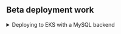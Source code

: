 ## Beta deployment work
<details>
<summary> Deploying to EKS with a MySQL backend </summary>
<br>

## MySQL
In 57542a4 we switched to using MySQL if RAILS_ENV=production. In order to use
a MySQL backend for all environments, we need to:
* Add similar changes to `config/database.yaml` for development and testing
  environments.
* Remove sqlite3 from the development and test group in our Gemfile, replace
  with mysql2 (not just for the production group).
* As this adds a new dependency, rather than a flat sqlite3 DB file, we
  probably want a way to stand up MySQL for local testing (before Minikube)
  so we may want to add a docker-compose.yaml to spin up a local MySQL
  container.
* Remove sqlite3 flat files from `/db` directory.


## Provisioning
There are plenty of good off the shelf, generalised and flexible Terraform
modules[1], as well as documentation, to provision EKS clusters with 
managed/unmanaged node pools. As a first pass, I'd see how far we can get 
using one of these, rather than writing a custom module.

Once we have our EKS cluster up and running, we also need our database. Again,
I'd reach for an off the shelf RDS module[2] to provision Aurora MySQL.

Assuming we have working EKS/RDS clusters, with a valid kube config and AWS
credentials to access the cluster, we can now deploy our application to the
EKS cluster.

Bonus points if these resources are provisioned using a CI/CD pipeline/tool 
like Atlantis[3], rather than being applied locally. For provisioning across
multiple environments/regions, Terragrunt[4] can help keep our Terraform 
configuration DRY. Additional bonus points for Terratest/OPA tests for the
Terraform module, even if it only ends up being a wrapper module around a few
upstream module invocations.


## Building and pushing our image to ECR
In order to deploy our application to EKS, we need to push the image to a 
remote repo that the EKS kubelet can pull from. Ideally we don't use Dockerhub
due to rate limiting. ECR should suffice.

The current `app:build` Rake task will build our Docker image using Minikubes
Docker socket. If we want to build against our local Docker socket, tag and 
push to a remote repo, we probably want to change this behaviour to build 
locally and `minikube image load $image:$tag` instead. Then something like:

```bash
docker build -t ops-heycamp-josh .
docker tag $remote_repo/ops-heycamp-josh:latest
docker push $remote_repo/ops-heycamp-josh:latest
```

Ideally this is done in a build pipeline, rather than local, when master merges
/Github release happen. If we have isolated enough environments we may be able
to spin up applications in EKS for branch builds too, so may want to push on
every commit.


## Deloying
Applying raw k8s manifests maybe good enough for our local Minikube cluster, but
when it comes to deploying actual applications to production we want to manage 
these manifests more intelligently.

While there are many deployment tools to provide higher layers of abstraction,
Helm[5] is probably the most widely used. Helm is a package manager for 
Kubernetes. It helps deploy complex application by bundling necessary resources
into Charts, which contain all the information to run images in a cluster.
Helm provides templating functionality in Charts using values files and
understands the concept of a release.

We may already have a Helm chart for deploying RoR applications, where we can
plug in some values and have our resources installed to the cluster. If we 
don't, we need to create the chart using `helm create` and then deploy the 
chart using `helm upgrade --install`. Again, plenty of docs out there how to
deploy to Kubernetes using Helm.


## TODO
* Multiarch Docker builds. Do we want to build multi arch images (manifests)
  for e.g. Linux amd64/Darwin ARM (read: M1/M2)
* The application currently connects to `mysql` as the root user. No bueno.
  We should create a new MySQL user with limited permissions and have the 
  application connect as that user.
* Do we have a production go live checklist?
* Application logs to STDOUT, so we can fetch logs via `kubectl logs` but we
  probably want to ship these logs somewhere. Maybe a SaaS offering like 
  DataDog. To do this you could run a datadog agent image as a daemon set (so
  we get one per node) in the cluster or perhaps something like Fluentd for
  future flexibility about where we want these outputted to.
* What security concerns do we have for this application? Are there other 
  applications/services in the cluster that we don't want it to be able to talk
  to? If so, look into network policies.
* If we want CarrierWave to upload images to S3 using fog (see dbe35ad) we need
  an IAM role for the service account and an IAM cluster role binding for our 
  application.
* Pass in our RDS host (or a CNAME for it) to our application environment as
  `DB_HOST`.
* How are we monitoring our application/gathering application and business level
  metrics? We could deploy the Prometheus operator[6] and add annotations to our
  application deloyment/service to have a `/metrics` endpoint scraped as well as
  HTTP/Kubernetes service endpoint probes etc. See [7] for instrumentation 
  documentation. We can also monitor our Aurora instance using a Prometheus RDS
  exporter and if we have unmanaged EKS node pools, the Blackbox node exporter
  can provide node level instrumentation. Wherever we have monitoring, we 
  should also have alerting e.g. Alert manager. DataDog could also be used here
  but $$$.
* RDS Backup/restore process. What is it? How often do we practice restores?
* Do we have a run book for what an on-call engineer is expected to do should
  they get paged about this application?
* Define the business level impact for this application, should there be issues.
* Do we have SLOs/SLAs for this application? How were they determined, what is
  the impact if they are breached?
* Do we have Horizontal/Vertical Pod Autoscalers (to scale up the number of replicas)
  and or Node Autoscaler if running with unmanaged nodes?
* Do we want to remove the DB dependency check from our application readiness
  probe? See 8f58536
* Do we have RBAC setup in the cluster?
* What egress do this application require? Lock down egress from the application via
  network policies or security groups. Access to S3 could be provided by a 
  VPC endpoint, so not traversing the internet.


[1]
https://github.com/cloudposse/terraform-aws-eks-cluster
https://github.com/terraform-aws-modules/terraform-aws-eks

[2]
https://github.com/terraform-aws-modules/terraform-aws-rds-aurora
https://github.com/cloudposse/terraform-aws-rds-cluster

[3]
https://github.com/runatlantis/atlantis

[4]
https://github.com/gruntwork-io/terragrunt

[5]
https://github.com/helm/helm

[6]
https://github.com/prometheus-operator/prometheus-operator

[7]
https://github.com/prometheus/client_ruby

</details>
